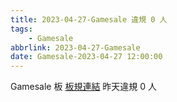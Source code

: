 ```yaml
---
title: 2023-04-27-Gamesale 違規 0 人
tags:
    - Gamesale
abbrlink: 2023-04-27-Gamesale
date: Gamesale-2023-04-27 12:00:00
---
```

Gamesale 板 [板規連結](https://www.ptt.cc/bbs/Gossiping/M.1637425085.A.07D.html)
昨天違規 0 人
